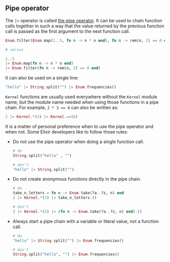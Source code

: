 ## Pipe operator

The `|>` operator is called [the pipe operator][pipe]. It can be used to chain function calls together in such a way that the value returned by the previous function call is passed as the first argument to the next function call.

```elixir
Enum.filter(Enum.map(1..5, fn n -> n * n end), fn n -> rem(n, 2) == 0 end)

# versus

1..5
|> Enum.map(fn n -> n * n end)
|> Enum.filter(fn n -> rem(n, 2) == 0 end)
```

It can also be used on a single line:

```elixir
"hello" |> String.split("") |> Enum.frequencies()
```

`Kernel` functions are usually used everywhere without the `Kernel` module name, but the module name needed when using those functions in a pipe chain. For example, `2 * 3 == 6` can also be written as:

```elixir
2 |> Kernel.*(3) |> Kernel.==(6)
```

It is a matter of personal preference when to use the pipe operator and when not. Some Elixir developers like to follow those rules:

- Do not use the pipe operator when doing a single function call.

  ```elixir
  # do
  String.split("hello" , "")

  # don't
  "hello" |> String.split("")
  ```

- Do not create anonymous functions directly in the pipe chain.

  ```elixir
  # do
  take_n_letters = fn n -> Enum.take(?a..?z, n) end
  2 |> Kernel.*(3) |> take_n_letters.()

  # don't
  2 |> Kernel.*(3) |> (fn n -> Enum.take(?a..?z, n) end).()
  ```

- Always start a pipe chain with a variable or literal value, not a function call.

  ```elixir
  # do
  "hello" |> String.split("") |> Enum.frequencies()

  # don't
  String.split("hello", "") |> Enum.frequencies()
  ```

[pipe]: https://hexdocs.pm/elixir/Kernel.html#%7C%3E/2

